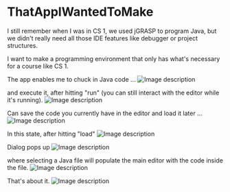# ThatAppIWantedToMake
I still remember when I was in CS 1, we used jGRASP to program Java, but we didn't really need all those IDE features like debugger or project structures.

I want to make a programming environment that only has what's necessary for a course like CS 1.

The app enables me to chuck in Java code ...
![Image description](https://github.com/dlee67/ThatAppIWantedToMake/blob/master/RHPic1.png)

and execute it, after hitting "run" (you can still interact with the editor while it's running).
![Image description](https://github.com/dlee67/ThatAppIWantedToMake/blob/master/RHPic2.png)

Can save the code you currently have in the editor and load it later ...
![Image description](https://github.com/dlee67/ThatAppIWantedToMake/blob/master/RHPic3.png)

In this state, after hitting "load"
![Image description](https://github.com/dlee67/ThatAppIWantedToMake/blob/master/RHPic4.png)

Dialog pops up
![Image description](https://github.com/dlee67/ThatAppIWantedToMake/blob/master/RHPic5.png)

where selecting a Java file will populate the main editor with the code inside the file.
![Image description](https://github.com/dlee67/ThatAppIWantedToMake/blob/master/RHPic6.png)

That's about it.
![Image description](https://github.com/dlee67/ThatAppIWantedToMake/blob/master/RHPic7.png)
